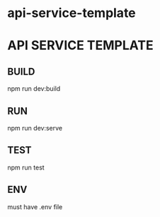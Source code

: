 # api-service-template

# API SERVICE TEMPLATE



## BUILD 

npm run dev:build

## RUN
npm run dev:serve

## TEST
npm run test

## ENV
must have .env file
